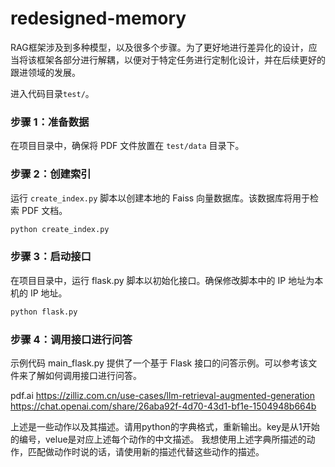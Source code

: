 # redesigned-memory
RAG框架涉及到多种模型，以及很多个步骤。为了更好地进行差异化的设计，应当将该框架各部分进行解耦，以便对于特定任务进行定制化设计，并在后续更好的跟进领域的发展。


进入代码目录`test/`。

### 步骤 1：准备数据

在项目目录中，确保将 PDF 文件放置在 `test/data` 目录下。

### 步骤 2：创建索引

运行 `create_index.py` 脚本以创建本地的 Faiss 向量数据库。该数据库将用于检索 PDF 文档。

```bash
python create_index.py
```
### 步骤 3：启动接口

在项目目录中，运行 flask.py 脚本以初始化接口。确保修改脚本中的 IP 地址为本机的 IP 地址。

```bash
python flask.py
```

### 步骤 4：调用接口进行问答
示例代码 main_flask.py 提供了一个基于 Flask 接口的问答示例。可以参考该文件来了解如何调用接口进行问答。

pdf.ai
https://zilliz.com.cn/use-cases/llm-retrieval-augmented-generation
https://chat.openai.com/share/26aba92f-4d70-43d1-bf1e-1504948b664b



上述是一些动作以及其描述。请用python的字典格式，重新输出。key是从1开始的编号，velue是对应上述每个动作的中文描述。
我想使用上述字典所描述的动作，匹配做动作时说的话，请使用新的描述代替这些动作的描述。
